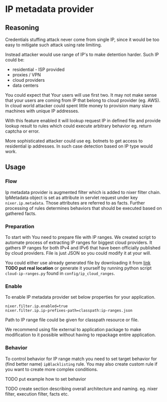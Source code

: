 
# IP metadata provider
## Reasoning
 Credentials stuffing attack never come from single IP, since it would be too easy to mitigate such attack using rate limiting. 

 Instead attacker would use range of IP's to make detention harder. Such IP could be:
  - residential - ISP provided
  - proxies / VPN
  - cloud providers
  - data centers
  
  You could expect that Your users will use first two. 
  It may not make sense that your users are coming from IP that belong to cloud provider (eg. AWS). In cloud world attacker could spent little 
  money to provision many slave machines with unique IP addresses.  
  
  With this feature enabled it will lookup request IP in defined file and provide lookup result to rules which could execute arbitrary behavior
  eg. return captcha or error.   
    
  More sophisticated attacker could use eg. botnets to get access to residential ip addresses. In such case detection based on IP type would work. 
  
## Usage
### Flow
  Ip metadata provider is augmented filter which is added to nixer filter chain. IpMetadata object is set as attribute in servlet request under key 
  `nixer.ip.metadata`. Those attributes are referred to as facts. Further processing of rules determines behaviors that should be executed 
  based on gathered facts.
  
### Preparation
  To start with You need to prepare file with IP ranges. 
  We created script to automate process of extracting IP ranges for biggest cloud providers. It gathers IP ranges for both IPv4 and IPv6 
  that have been officially published by cloud providers. 
  File is just JSON so you could modify it at your will.
  
  You could either use already generated file by downloading it from [link](https://nixer.io/ip-ranges.json) **TODO put real location**
  or generate it yourself by running python script `cloud-ip-ranges.py` found in `config/ip_cloud_ranges`.
  
### Enable
   To enable IP metadata provider set below properties for your application.
     
   ```properties
   nixer.filter.ip.enabled=true
   nixer.filter.ip.ip-prefixes-path=classpath:ip-ranges.json
   ``` 
  
  Path to IP range file could be given for classpath resource or file. 
  
  We recommend using file external to application package to make modification to it possible without having to repackage entire application.  
  
### Behavior
  To control behavior for IP range match you need to set target behavior for (find better name) `ipBlacklisting` rule. You may also create custom rule 
  if you want to create more complex conditions.  

TODO
put example how to set behavior

TODO create section describing overall architecture and naming. eg. nixer filter, execution filter, facts etc.